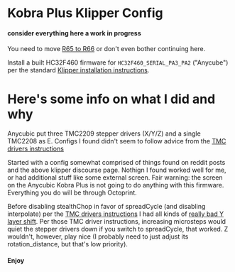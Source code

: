 # Kobra Plus Klipper Config
#### consider everything here a work in progress

You need to move [R65 to R66](https://klipper.discourse.group/t/anycubice-kobra-max-config-file/5379/8) or don't even bother continuing here.

Install a built HC32F460 firmware for `HC32F460_SERIAL_PA3_PA2` ("Anycube") per the standard [Klipper installation instructions](https://www.klipper3d.org/Installation.html).

# Here's some info on what I did and why

Anycubic put three TMC2209 stepper drivers (X/Y/Z) and a single TMC2208 as E. Configs I found didn't seem to follow advice from the [TMC drivers instructions](https://www.klipper3d.org/TMC_Drivers.html)

Started with a config somewhat comprised of things found on reddit posts and the above klipper discourse page. Nothign I found worked well for me, or had additional stuff like some external screen. Fair warning: the screen on the Anycubic Kobra Plus is not going to do anything with this firmware. Everything you do will be through Octoprint.

Before disabling stealthChop in favor of spreadCycle (and disabling interpolate) per the [TMC drivers instructions](https://www.klipper3d.org/TMC_Drivers.html) I had all kinds of [really bad Y layer shift](https://i.imgur.com/TIiYeVy.jpg). Per those TMC driver instructions, increasing microsteps would quiet the stepper drivers down if you switch to spreadCycle, that worked. Z wouldn't, however, play nice (I probably need to just adjust its rotation_distance, but that's low priority).

#### Enjoy

